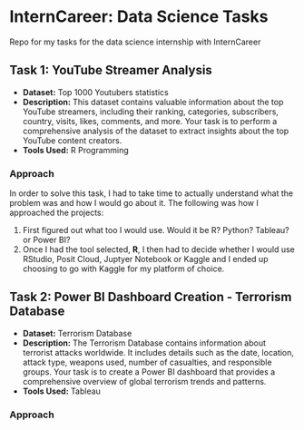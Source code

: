 # InternCareer: Data Science Tasks
Repo for my tasks for the data science internship with InternCareer

## Task 1: YouTube Streamer Analysis
- **Dataset:** Top 1000 Youtubers statistics
- **Description:** This dataset contains valuable information about the top YouTube streamers, including their ranking, categories, subscribers, country, visits, likes, comments, and more. Your task is to perform a comprehensive analysis of the dataset to extract insights about the top YouTube content creators.
- **Tools Used:** R Programming

### Approach
In order to solve this task, I had to take time to actually understand what the problem was and how I would go about it. The following was how I approached the projects:
1. First figured out what too I would use. Would it be R? Python? Tableau? or Power BI?
2. Once I had the tool selected, **R**, I then had to decide whether I would use RStudio, Posit Cloud, Juptyer Notebook or Kaggle and I ended up choosing to go with Kaggle for my platform of choice.

## Task 2: Power BI Dashboard Creation - Terrorism Database
- **Dataset:** Terrorism Database
- **Description:** The Terrorism Database contains information about terrorist attacks worldwide. It includes details such as the date, location, attack type,
weapons used, number of casualties, and responsible groups. Your task is to create a Power BI dashboard that provides a comprehensive overview of global terrorism trends and patterns.
- **Tools Used:** Tableau

### Approach
